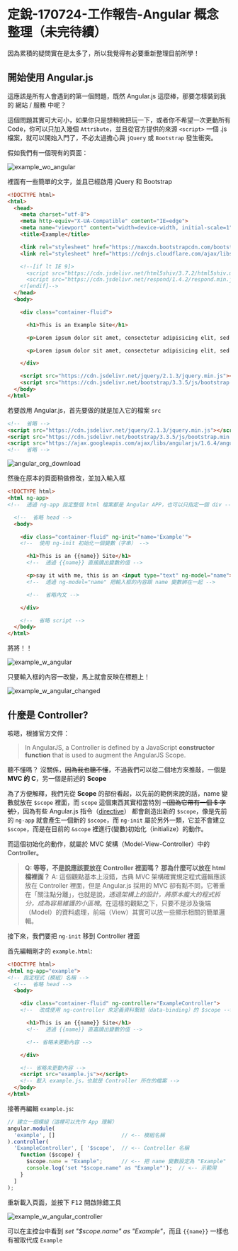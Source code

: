 # 定銳-170724-工作報告-Angular 概念整理（未完待續）

因為累積的疑問實在是太多了，所以我覺得有必要重新整理目前所學！

## 開始使用 Angular.js

這應該是所有人會遇到的第一個問題，既然 Angular.js 這麼棒，那要怎樣裝到我的 網站 / 服務 中呢？

這個問題其實可大可小，如果你只是想稍微把玩一下，或者你不希望一次更動所有 Code，你可以只加入幾個 `Attribute`，並且從官方提供的來源 `<script>` 一個 .js 檔案，就可以開始入門了，不必太過擔心與 `jQuery` 或 `Bootstrap` 發生衝突。

假如我們有一個現有的頁面：

![example_wo_angular](https://img.alexleo.click/angular-20170724/example_wo_angular.jpg)

裡面有一些簡單的文字，並且已經啟用 jQuery 和 Bootstrap

```html
<!DOCTYPE html>
<html>
  <head>
    <meta charset="utf-8">
    <meta http-equiv="X-UA-Compatible" content="IE=edge">
    <meta name="viewport" content="width=device-width, initial-scale=1">
    <title>Example</title>

    <link rel="stylesheet" href="https://maxcdn.bootstrapcdn.com/bootstrap/3.3.5/css/bootstrap.min.css">
    <link rel="stylesheet" href="https://cdnjs.cloudflare.com/ajax/libs/octicons/3.1.0/octicons.min.css">

    <!--[if lt IE 9]>
      <script src="https://cdn.jsdelivr.net/html5shiv/3.7.2/html5shiv.min.js"></script>
      <script src="https://cdn.jsdelivr.net/respond/1.4.2/respond.min.js"></script>
    <![endif]-->
  </head>
  <body>

    <div class="container-fluid">

      <h1>This is an Example Site</h1>

      <p>Lorem ipsum dolor sit amet, consectetur adipisicing elit, sed do eiusmod tempor incididunt ut labore et dolore magna aliqua. Ut enim ad minim veniam, quis nostrud exercitation ullamco laboris nisi ut aliquip ex ea commodo consequat. Duis aute irure dolor in reprehenderit in voluptate velit esse cillum dolore eu fugiat nulla pariatur. Excepteur sint occaecat cupidatat non proident, sunt in culpa qui officia deserunt mollit anim id est laborum.</p>

      <p>Lorem ipsum dolor sit amet, consectetur adipisicing elit, sed do eiusmod tempor incididunt ut labore et dolore magna aliqua. Ut enim ad minim veniam, quis nostrud exercitation ullamco laboris nisi ut aliquip ex ea commodo consequat. Duis aute irure dolor in reprehenderit in voluptate velit esse cillum dolore eu fugiat nulla pariatur. Excepteur sint occaecat cupidatat non proident, sunt in culpa qui officia deserunt mollit anim id est laborum.</p>

    </div>

    <script src="https://cdn.jsdelivr.net/jquery/2.1.3/jquery.min.js"></script>
    <script src="https://cdn.jsdelivr.net/bootstrap/3.3.5/js/bootstrap.min.js"></script>
  </body>
</html>
```

若要啟用 Angular.js，首先要做的就是加入它的檔案 `src`

```html
<!--  省略 -->
<script src="https://cdn.jsdelivr.net/jquery/2.1.3/jquery.min.js"></script>
<script src="https://cdn.jsdelivr.net/bootstrap/3.3.5/js/bootstrap.min.js"></script>
<script src="https://ajax.googleapis.com/ajax/libs/angularjs/1.6.4/angular.min.js"></script>
<!--  省略 -->
```

![angular_org_download](https://img.alexleo.click/angular-20170724/angular_org_download.jpg)

然後在原本的頁面稍做修改，並加入輸入框

```html
<!DOCTYPE html>
<html ng-app>
<!--  透過 ng-app 指定整個 html 檔案都是 Angular APP，也可以只指定一個 div -->

  <!--  省略 head -->
  <body>

    <div class="container-fluid" ng-init="name='Example'">
    <!--  使用 ng-init 初始化一個變數（字串） -->

      <h1>This is an {{name}} Site</h1>
      <!--  透過 {{name}} 直接讀出變數的值 -->

      <p>say it with me, this is an <input type="text" ng-model="name"> site</p>
      <!--  透過 ng-model="name" 把輸入框的內容跟 name 變數綁在一起 -->

      <!--  省略內文 -->

    </div>

    <!--  省略 script -->
  </body>
</html>
```

將將！！

![example_w_angular](https://img.alexleo.click/angular-20170724/example_w_angular.jpg)

只要輸入框的內容一改變，馬上就會反映在標題上！

![example_w_angular_changed](https://img.alexleo.click/angular-20170724/example_w_angular_changed.jpg)

## 什麼是 Controller?

咳嗯，根據官方文件：

> In AngularJS, a Controller is defined by a JavaScript **constructor function** that is used to augment the AngularJS Scope.

聽不懂嗎？ 沒關係，~~因為我也聽不懂~~，不過我們可以從二個地方來推敲，一個是 **MVC 的 C**，另一個是前述的 **Scope**

為了方便解釋，我們先從 **Scope** 的部份看起，以先前的範例來說的話，name 變數就放在 `$scope` 裡面，而 `scope` 這個東西其實相當特別 ~~（因為它帶有一個 \$ 字號）~~，因為有些 Angular.js 指令（[directive][directives]） 都會創造出新的 `$scope`，像是先前的 `ng-app` 就會產生一個新的 `$scope`，而 `ng-init` 屬於另外一類，它並不會建立 `$scope`，而是在目前的 `&scope` 裡進行(變數)初始化（initialize）的動作。

而這個初始化的動作，就屬於 MVC 架構（Model-View-Controller）中的 Controller。

> **Q: 等等，不是說應該要放在 Controller 裡面嗎？ 那為什麼可以放在 html 檔裡面？** A: 這個觀點基本上沒錯，古典 MVC 架構確實規定程式邏輯應該放在 Controller 裡面，但是 Angular.js 採用的 MVC 卻有點不同，它著重在「關注點分離」，也就是說，_透過架構上的設計，將原本龐大的程式拆分，成為容易維護的小區塊_。在這樣的觀點之下，只要不是涉及後端（Model）的資料處理，前端（View）其實可以放一些顯示相關的簡單邏輯。

接下來，我們要把 `ng-init` 移到 Controller 裡面

首先編輯剛才的 `example.html`:

```html
<!DOCTYPE html>
<html ng-app="example">
<!-- 指定程式（模組）名稱 -->
  <!--  省略 head -->
  <body>

    <div class="container-fluid" ng-controller="ExampleController">
    <!--  改成使用 ng-controller 來定義資料繫結（data-binding）的 $scope -->

      <h1>This is an {{name}} Site</h1>
      <!--  透過 {{name}} 直嘉讀出變數的值 -->

      <!-- 省略未更動內容 -->

    </div>

    <!-- 省略未更動內容 -->
    <script src="example.js"></script>
    <!-- 載入 example.js，也就是 Controller 所在的檔案 -->
  </body>
</html>
```

接著再編輯 `example.js`:

```javascript
// 建立一個模組（這裡可以先作 App 理解）
angular.module(
  'example', []                     // <-- 模組名稱
).controller(
  'ExampleController', [ '$scope',  // <-- Controller 名稱
    function ($scope) {
      $scope.name = "Example";      // <-- 把 name 變數設定為 "Example"
      console.log('set "$scope.name" as "Example"');  // <-- 示範用
    }
  ]
);
```

重新載入頁面，並按下 <kbd>F12</kbd> 開啟除錯工具

![example_w_angular_controller](https://img.alexleo.click/angular-20170724/example_w_angular_controller.jpg)

可以在主控台中看到 _set "$scope.name" as "Example"_，而且 `{{name}}` 一樣也有被取代成 `Example`

[directives]: https://docs.angularjs.org/guide/directive
